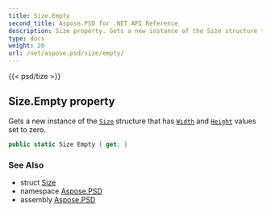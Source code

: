 ```yaml
---
title: Size.Empty
second_title: Aspose.PSD for .NET API Reference
description: Size property. Gets a new instance of the Size structure that has Width and Height values set to zero
type: docs
weight: 20
url: /net/aspose.psd/size/empty/
---
```

{{< psd/tize >}}
## Size.Empty property

Gets a new instance of the [`Size`](../) structure that has [`Width`](../width/) and [`Height`](../height/) values set to zero.

```csharp
public static Size Empty { get; }
```

### See Also

* struct [Size](../)
* namespace [Aspose.PSD](../../../aspose.psd/)
* assembly [Aspose.PSD](../../../)



